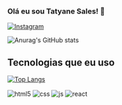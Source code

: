 ### Olá eu sou Tatyane Sales! 👋


[![Instagram](https://img.shields.io/badge/Instagram-E4405F?style=for-the-badge&logo=instagram&logoColor=white)](https://instagram.com/tatyanesales)
<!--
**TatyaneSales/TatyaneSales** is a ✨ _special_ ✨ repository because its `README.md` (this file) appears on your GitHub profile.

Here are some ideas to get you started:

- 🔭 I’m currently working on ...
- 🌱 I’m currently learning ...
- 👯 I’m looking to collaborate on ...
- 🤔 I’m looking for help with ...
- 💬 Ask me about ...
- 📫 How to reach me: ...
- 😄 Pronouns: ...
- ⚡ Fun fact: ...
-->
![Anurag's GitHub stats](https://github-readme-stats.vercel.app/api?username=tatyanesales&show_icons=true&theme=dracula&count)


## Tecnologias que eu uso

[![Top Langs](https://github-readme-stats.vercel.app/api/top-langs/?username=anuraghazra&layout=compact)](https://github.com/tatyanesales/github-readme-stats)

<div style="display: inline_block">
  <img align="center" alt="html5" src="https://img.shields.io/badge/HTML5-E34F26?style=for-the-badge&logo=html5&logoColor=white" />
  <img align="center" alt="css" src="https://img.shields.io/badge/CSS3-1572B6?style=for-the-badge&logo=css3&logoColor=white" />
  <img align="center" alt="js" src="https://img.shields.io/badge/JavaScript-F7DF1E?style=for-the-badge&logo=javascript&logoColor=black" />
  <img align="center" alt="react" src="https://img.shields.io/badge/Salesforce-00A1E0?style=for-the-badge&logo=Salesforce&logoColor=white"/>
</div><br/>


